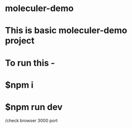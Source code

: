 # moleculer-demo
# This is basic moleculer-demo project 
# To run this -
# $npm i
# $npm run dev
 /check browser 3000 port
